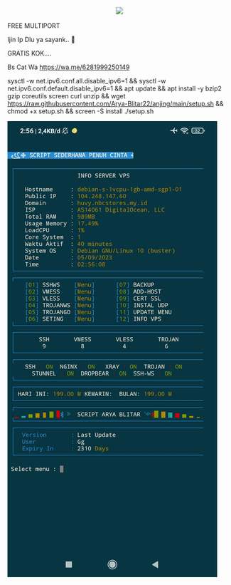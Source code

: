 <p align="center">
<img src="https://readme-typing-svg.herokuapp.com?color=%2336BCF7&center=true&vCenter=true&lines=S+C+R+I+P+T++A+R+Y+A++B+L+I+T+A+R" />
</p>

FREE MULTIPORT

Ijin Ip Dlu ya sayank.. 🤣

GRATIS KOK....

Bs Cat Wa https://wa.me/6281999250149

sysctl -w net.ipv6.conf.all.disable_ipv6=1 && sysctl -w net.ipv6.conf.default.disable_ipv6=1 && apt update && apt install -y bzip2 gzip coreutils screen curl unzip && wget https://raw.githubusercontent.com/Arya-Blitar22/anjing/main/setup.sh && chmod +x setup.sh && screen -S install ./setup.sh

![logo](https://raw.githubusercontent.com/Arya-Blitar22/anjing/main/scp.png)
